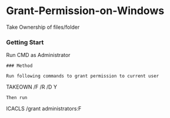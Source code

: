 # Grant-Permission-on-Windows
Take Ownership of files/folder 

### Getting Start

Run CMD as Administrator

```
### Method

Run following commands to grant permission to current user

```
TAKEOWN /F <type in the path of the folder that you want to take access> /R /D Y
```
Then run

```
ICACLS <type in the path of the folder that you want to take access> /grant administrators:F
```
